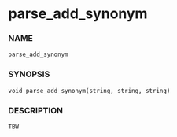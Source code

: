 # parse_add_synonym

### NAME

    parse_add_synonym

### SYNOPSIS

    void parse_add_synonym(string, string, string)

### DESCRIPTION

    TBW


